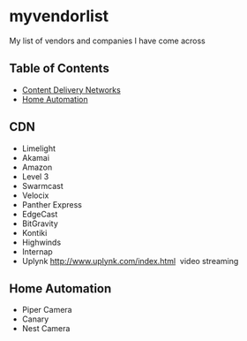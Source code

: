 # myvendorlist
My list of vendors and companies I have come across

## Table of Contents

- [Content Delivery Networks](#CDN)
- [Home Automation](#home-automation)


## CDN
* Limelight
* Akamai
* Amazon
* Level 3
* Swarmcast
* Velocix
* Panther Express
* EdgeCast
* BitGravity
* Kontiki
* Highwinds
* Internap
* Uplynk http://www.uplynk.com/index.html&nbsp; video streaming

## Home Automation
* Piper Camera
* Canary
* Nest Camera
